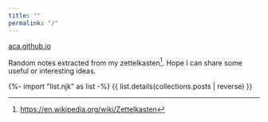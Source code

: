 ```yaml
---
title: ""
permalink: "/"
---
```


[aca.github.io](https://aca.github.io)

Random notes extracted from my zettelkasten[^1]. Hope I can share some useful or
interesting ideas.

[^1]: https://en.wikipedia.org/wiki/Zettelkasten

{%- import "list.njk" as list -%} {{ list.details(collections.posts | reverse) }}
